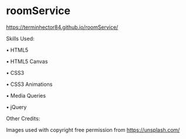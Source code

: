 # roomService

https://terminhector84.github.io/roomService/

Skills Used:

•	HTML5

•	HTML5 Canvas

•	CSS3

•	CSS3 Animations

•	Media Queries

•	jQuery



Other Credits: 

Images used with copyright free permission from https://unsplash.com/
